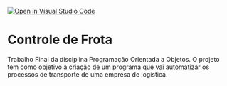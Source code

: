 [![Open in Visual Studio Code](https://classroom.github.com/assets/open-in-vscode-718a45dd9cf7e7f842a935f5ebbe5719a5e09af4491e668f4dbf3b35d5cca122.svg)](https://classroom.github.com/online_ide?assignment_repo_id=12039680&assignment_repo_type=AssignmentRepo)
# Controle de Frota
Trabalho Final da disciplina Programação Orientada a Objetos.
O projeto tem como objetivo a criação de um programa que vai automatizar os processos de transporte de uma empresa de logística.


